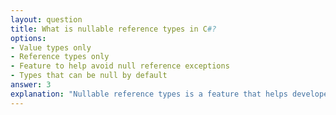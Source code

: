 ```yaml
---
layout: question
title: What is nullable reference types in C#?
options:
- Value types only
- Reference types only
- Feature to help avoid null reference exceptions
- Types that can be null by default
answer: 3
explanation: "Nullable reference types is a feature that helps developers avoid null reference exceptions by making the compiler aware of null possibilities."
---
```


